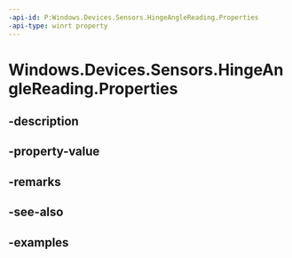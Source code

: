 ```yaml
---
-api-id: P:Windows.Devices.Sensors.HingeAngleReading.Properties
-api-type: winrt property
---
```


<!-- Property syntax.
public IMapView<string, object> Properties { get; }
-->

# Windows.Devices.Sensors.HingeAngleReading.Properties

## -description

## -property-value

## -remarks

## -see-also

## -examples

